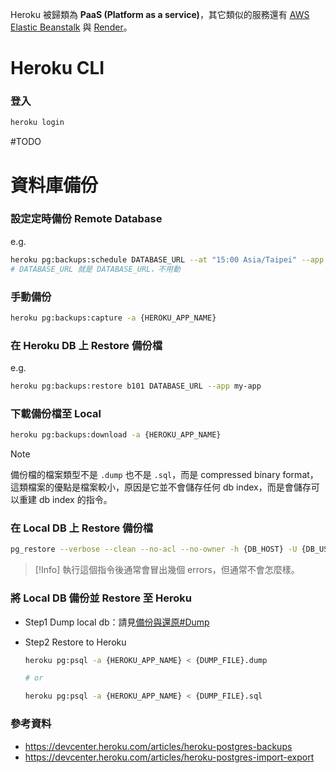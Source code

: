 Heroku 被歸類為 **PaaS (Platform as a service)**，其它類似的服務還有 [AWS Elastic Beanstalk](https://aws.amazon.com/tw/elasticbeanstalk/) 與 [Render](https://render.com/)。

# Heroku CLI

### 登入

```bash
heroku login
```

#TODO

# 資料庫備份

### 設定定時備份 Remote Database

e.g.

```bash
heroku pg:backups:schedule DATABASE_URL --at "15:00 Asia/Taipei" --app my-app
# DATABASE_URL 就是 DATABASE_URL，不用動
```

### 手動備份

```bash
heroku pg:backups:capture -a {HEROKU_APP_NAME}
```

### 在 Heroku DB 上 Restore 備份檔

e.g.

```bash
heroku pg:backups:restore b101 DATABASE_URL --app my-app
```

### 下載備份檔至 Local

```bash
heroku pg:backups:download -a {HEROKU_APP_NAME}
```

>[!Note]
>備份檔的檔案類型不是 `.dump` 也不是 `.sql`，而是 compressed binary format，這類檔案的優點是檔案較小，原因是它並不會儲存任何 db index，而是會儲存可以重建 db index 的指令。

### 在 Local DB 上 Restore 備份檔

```bash
pg_restore --verbose --clean --no-acl --no-owner -h {DB_HOST} -U {DB_USER} -d {DB_NAME} {BACKUP_FILE_NAME}
```

>[!Info]
>執行這個指令後通常會冒出幾個 errors，但通常不會怎麼樣。

### 將 Local DB 備份並 Restore 至 Heroku

- Step1 Dump local db：請見[備份與還原#Dump](</Database/PostgreSQL/備份與還原.md#Dump>)
- Step2 Restore to Heroku

    ```bash
    heroku pg:psql -a {HEROKU_APP_NAME} < {DUMP_FILE}.dump
    
    # or

    heroku pg:psql -a {HEROKU_APP_NAME} < {DUMP_FILE}.sql
    ```

### 參考資料

- <https://devcenter.heroku.com/articles/heroku-postgres-backups>
- <https://devcenter.heroku.com/articles/heroku-postgres-import-export>
